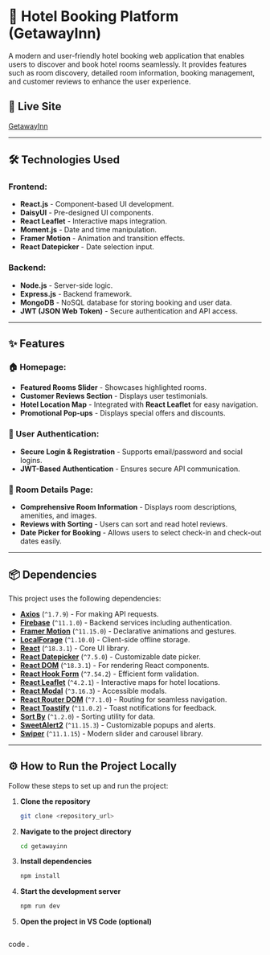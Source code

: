 # 🏨 Hotel Booking Platform (GetawayInn)

A modern and user-friendly hotel booking web application that enables users to discover and book hotel rooms seamlessly. It provides features such as room discovery, detailed room information, booking management, and customer reviews to enhance the user experience.

## 🚀 Live Site
[GetawayInn](https://modern-hotel-booking.web.app/)

---

## 🛠️ Technologies Used

### Frontend:
- **React.js** - Component-based UI development.
- **DaisyUI** - Pre-designed UI components.
- **React Leaflet** - Interactive maps integration.
- **Moment.js** - Date and time manipulation.
- **Framer Motion** - Animation and transition effects.
- **React Datepicker** - Date selection input.

### Backend:
- **Node.js** - Server-side logic.
- **Express.js** - Backend framework.
- **MongoDB** - NoSQL database for storing booking and user data.
- **JWT (JSON Web Token)** - Secure authentication and API access.

---

## ✨ Features

### 🏠 Homepage:
- **Featured Rooms Slider** - Showcases highlighted rooms.
- **Customer Reviews Section** - Displays user testimonials.
- **Hotel Location Map** - Integrated with **React Leaflet** for easy navigation.
- **Promotional Pop-ups** - Displays special offers and discounts.

### 🔐 User Authentication:
- **Secure Login & Registration** - Supports email/password and social logins.
- **JWT-Based Authentication** - Ensures secure API communication.

### 🏨 Room Details Page:
- **Comprehensive Room Information** - Displays room descriptions, amenities, and images.
- **Reviews with Sorting** - Users can sort and read hotel reviews.
- **Date Picker for Booking** - Allows users to select check-in and check-out dates easily.

---

## 📦 Dependencies

This project uses the following dependencies:

- **[Axios](https://github.com/axios/axios)** (`^1.7.9`) - For making API requests.
- **[Firebase](https://firebase.google.com/)** (`^11.1.0`) - Backend services including authentication.
- **[Framer Motion](https://www.framer.com/motion/)** (`^11.15.0`) - Declarative animations and gestures.
- **[LocalForage](https://github.com/localForage/localForage)** (`^1.10.0`) - Client-side offline storage.
- **[React](https://reactjs.org/)** (`^18.3.1`) - Core UI library.
- **[React Datepicker](https://reactdatepicker.com/)** (`^7.5.0`) - Customizable date picker.
- **[React DOM](https://reactjs.org/docs/react-dom.html)** (`^18.3.1`) - For rendering React components.
- **[React Hook Form](https://react-hook-form.com/)** (`^7.54.2`) - Efficient form validation.
- **[React Leaflet](https://react-leaflet.js.org/)** (`^4.2.1`) - Interactive maps for hotel locations.
- **[React Modal](https://github.com/reactjs/react-modal)** (`^3.16.3`) - Accessible modals.
- **[React Router DOM](https://reactrouter.com/)** (`^7.1.0`) - Routing for seamless navigation.
- **[React Toastify](https://fkhadra.github.io/react-toastify/)** (`^11.0.2`) - Toast notifications for feedback.
- **[Sort By](https://github.com/staygrimm/sort-by)** (`^1.2.0`) - Sorting utility for data.
- **[SweetAlert2](https://sweetalert2.github.io/)** (`^11.15.3`) - Customizable popups and alerts.
- **[Swiper](https://swiperjs.com/)** (`^11.1.15`) - Modern slider and carousel library.

---

## ⚙️ How to Run the Project Locally

Follow these steps to set up and run the project:

1. **Clone the repository**  
   ```sh
   git clone <repository_url>
   
2. **Navigate to the project directory**  
   ```sh
   cd getawayinn

3. **Install dependencies**  
   ```sh
   npm install

4. **Start the development server**  
   ```sh
   npm run dev

5. **Open the project in VS Code (optional)**  
   ```sh
  code .
   
   

